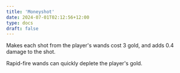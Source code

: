 ```yaml
---
title: 'Moneyshot'
date: 2024-07-01T02:12:56+12:00
type: docs
draft: false
---
```


Makes each shot from the player's wands cost 3 gold, and adds 0.4 damage to the shot.

Rapid-fire wands can quickly deplete the player's gold.
